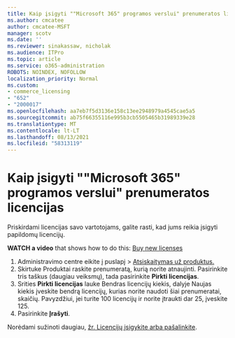 ```yaml
---
title: Kaip įsigyti ""Microsoft 365" programos verslui" prenumeratos licencijas
ms.author: cmcatee
author: cmcatee-MSFT
manager: scotv
ms.date: ''
ms.reviewer: sinakassaw, nicholak
ms.audience: ITPro
ms.topic: article
ms.service: o365-administration
ROBOTS: NOINDEX, NOFOLLOW
localization_priority: Normal
ms.custom:
- commerce_licensing
- "652"
- "2000017"
ms.openlocfilehash: aa7eb7f5d3136e158c13ee2948979a4545cae5a5
ms.sourcegitcommit: ab75f66355116e995b3cb5505465b31989339e28
ms.translationtype: MT
ms.contentlocale: lt-LT
ms.lasthandoff: 08/13/2021
ms.locfileid: "58313119"
---
```

# <a name="how-to-buy-licenses-for-your-microsoft-365-apps-for-business-subscription"></a>Kaip įsigyti ""Microsoft 365" programos verslui" prenumeratos licencijas

Priskirdami licencijas savo vartotojams, galite rasti, kad jums reikia įsigyti papildomų licencijų.

**WATCH a video** that shows how to do this: [Buy new licenses](https://go.microsoft.com/fwlink/p/?linkid=2154857)
  
1. Administravimo centre eikite į puslapį  >  [Atsiskaitymas už produktus.](https://go.microsoft.com/fwlink/p/?linkid=842054)
2. Skirtuke  Produktai raskite prenumeratą, kurią norite atnaujinti. Pasirinkite tris taškus (daugiau veiksmų), tada pasirinkite **Pirkti licencijas**.
3. Srities **Pirkti licencijas** lauke  Bendras licencijų kiekis, dalyje Naujas kiekis įveskite bendrą licencijų, kurias norite naudoti šiai prenumeratai, skaičių.  Pavyzdžiui, jei turite 100 licencijų ir norite įtraukti dar 25, įveskite 125.
4. Pasirinkite **Įrašyti**.

Norėdami sužinoti daugiau, [žr. Licencijų įsigykite arba pašalinkite](https://docs.microsoft.com/microsoft-365/commerce/licenses/buy-licenses).